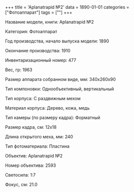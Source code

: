 +++
title = 'Aplanatrapid №2'
data = 1890-01-01
categories = ["Фотоаппарат"]
tags = [""]
+++

Название модели, книги: Aplanatrapid №2

Категория: Фотоаппарат

Год производства, начало выпуска модели: 1890

Окончание производства: 1910

Инвентаризационный номер: 477

Вес, гр: 1963

Размер аппарата  собранном виде, мм: 340х260х90

Тип компоновки: Однообъективный, вертикальный

Тип корпуса: С раздвижным мехом

Материал корпуса: Дерево, кожа, медь

Тип камеры (по размеру кадра): Форматный

Размер кадра, см: 12х18

Длина открытого меха, мм: 240

Тип фотоматериала: Пластина

Объектив: Aplanatrapid №2

Номер объектива: 2593

Светосила: 1:7

Фокус, см: 21.0

